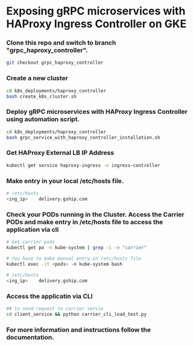 # Exposing gRPC microservices with HAProxy Ingress Controller on GKE

### Clone this repo and switch to branch "grpc_haproxy_controller".

```sh
git checkout grpc_haproxy_controller
```

### Create a new cluster

```sh
cd k8s_deployments/haproxy_controller
bash create_k8s_cluster.sh
```

### Deploy gRPC microservices with HAProxy Ingress Controller using automation script.

```sh
cd k8s_deployments/haproxy_controller
bash grpc_service_with_haproxy_controller_installation.sh
```

### Get HAProxy External LB IP Address  

```sh
kubectl get service haproxy-ingress -n ingress-controller
```

### Make entry in your local /etc/hosts file.  

```sh
# /etc/hosts
<ing_ip>	delivery.gship.com
```

### Check your PODs running in the Cluster. Access the Carrier PODs and make entry in /etc/hosts file to access the application via cli  

```sh
# Get carrier pods
kubectl get po -n kube-system | grep -i -e "carrier" 

# You have to make manual entry in /etc/hosts file
kubectl exec -it <pods> -n kube-system bash 
 
# /etc/hosts
<ing_ip>	delivery.gship.com
```

### Access the applicatin via CLI  

```sh
## to send request to carrier servie 
cd client_service && python carrier_cli_load_test.py 
```

### For more information and instructions follow the documentation.
